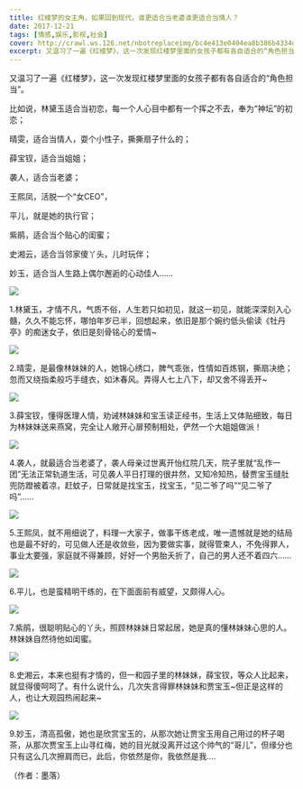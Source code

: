 ```yaml
---
title: 红楼梦的女主角，如果回到现代，谁更适合当老婆谁更适合当情人？
date: 2017-12-21
tags: [情感,娱乐,影视,社会]
cover: http://crawl.ws.126.net/nbotreplaceimg/bc4e413e0404ea8b386b4334d5ba150d/6a5860c4a5ac88955f100faaf9fb7e81.jpg
excerpt: 又温习了一遍《红楼梦》，这一次发现红楼梦里面的女孩子都有各自适合的“角色担当”。比如说，林黛玉适合当初恋，每一个人心目中都有一个挥之不去，奉为“神坛”的初恋；晴雯，适合当情人，耍个小性子，撕撕扇子什么的；薛宝钗，适合当姐姐；
---
```

又温习了一遍《红楼梦》，这一次发现红楼梦里面的女孩子都有各自适合的“角色担当”。

比如说，林黛玉适合当初恋，每一个人心目中都有一个挥之不去，奉为“神坛”的初恋；

晴雯，适合当情人，耍个小性子，撕撕扇子什么的；

薛宝钗，适合当姐姐；

袭人，适合当老婆；

王熙凤，活脱一个“女CEO”，  

平儿，就是她的执行官；

紫鹃，适合当个贴心的闺蜜；

史湘云，适合当邻家傻丫头，儿时玩伴；

妙玉，适合当人生路上偶尔邂逅的心动佳人......

![](http://crawl.ws.126.net/nbotreplaceimg/bc4e413e0404ea8b386b4334d5ba150d/6a5860c4a5ac88955f100faaf9fb7e81.jpg)  

1.林黛玉，才情不凡，气质不俗，人生若只如初见，就这一初见，就能深深刻入心髓，久久不能忘怀，哪怕年岁已半，回想起来，依旧是那个婉约低头偷读《牡丹亭》的痴迷女子，依旧是刻骨铭心的爱情~  

![](http://crawl.ws.126.net/nbotreplaceimg/49dc115816087eac67b3eab55e507b87/d8bd332f14542f669ffd825d37d5a1d6.jpg)  

2.晴雯，是最像林妹妹的人，她锦心绣口，脾气乖张，性情如百炼钢，撕扇决绝；忽而又绕指柔般巧手缝衣，如沐春风。弄得人七上八下，却又舍不得丢开~  

![](http://crawl.ws.126.net/nbotreplaceimg/bc4e413e0404ea8b386b4334d5ba150d/9dc25d84f838d13ff0cc19c9d40a0682.jpg)  

3.薛宝钗，懂得医理人情，劝诫林妹妹和宝玉读正经书，生活上又体贴细致，每日为林妹妹送来燕窝，完全让人敞开心扉预制相处，俨然一个大姐姐做派！  

![](http://crawl.ws.126.net/nbotreplaceimg/49dc115816087eac67b3eab55e507b87/1f38595d6321a8e184e6adb3084df7f7.jpg)  

4.袭人，就最适合当老婆了，袭人母亲过世离开怡红院几天，院子里就“乱作一团”无法正常轨道生活，可见袭人平日打理的很井然，又知冷知热，替贾宝玉缝肚兜防蹬被着凉，赶蚊子，日常就是找宝玉，找宝玉，“见二爷了吗”“见二爷了吗”......  

![](http://crawl.ws.126.net/nbotreplaceimg/bc4e413e0404ea8b386b4334d5ba150d/772017005cc2cee8c3502dcc851711e4.jpg)  

5.王熙凤，就不用细说了，料理一大家子，做事干练老成，唯一遗憾就是她的结局也是最不好的，可见做人还是收敛些，因为要做实事，就得管束人，不免得罪人，事业太要强，家庭就不得兼顾，好好一个男胎夭折了，自己的男人还不着四六......  

![](http://crawl.ws.126.net/nbotreplaceimg/49dc115816087eac67b3eab55e507b87/030185a8c13e84352985a9f8e05d8726.jpg)  

6.平儿，也是蛮精明干练的，在下面面前有威望，又颇得人心。  

![](http://crawl.ws.126.net/nbotreplaceimg/bc4e413e0404ea8b386b4334d5ba150d/3ba7dedb87dc5fe1d2575e646fc91b41.jpg)  

7.紫鹃，很聪明贴心的丫头，照顾林妹妹日常起居，她是真的懂林妹妹心思的人。林妹妹自然待他如闺蜜。  

![](http://crawl.ws.126.net/nbotreplaceimg/bc4e413e0404ea8b386b4334d5ba150d/8fa7f8e1494546b74117c63c1a9fea62.jpg)  

8.史湘云，本来也挺有才情的，但一和园子里的林妹妹，薛宝钗，等众人比起来，就显得傻呵呵了。有什么说什么，几次失言得罪林妹妹和贾宝玉~但正是这样的人，也让大观园热闹起来~  

![](http://crawl.ws.126.net/nbotreplaceimg/bc4e413e0404ea8b386b4334d5ba150d/bd00fc263e4775fe5912346d7d47a0ab.jpg)  

9.妙玉，清高孤傲，她也是欣赏宝玉的，从那次她让贾宝玉用自己用过的杯子喝茶，从那次贾宝玉上山寻红梅，她的目光就没离开过这个帅气的“哥儿”，但缘分也只有这么几次擦肩而已，此后，你依然是你，我依然是我....  

（作者：墨落）


